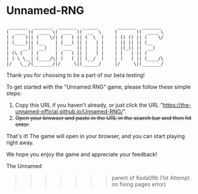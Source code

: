 # Unnamed-RNG


```text
 _______  _______  _______  ______       _______  _______ 
(  ____ )(  ____ \(  ___  )(  __  \     (       )(  ____ \
| (    )|| (    \/| (   ) || (  \  )    | () () || (    \/
| (____)|| (__    | (___) || |   ) |    | || || || (__    
|     __)|  __)   |  ___  || |   | |    | |(_)| ||  __)   
| (\ (   | (      | (   ) || |   ) |    | |   | || (      
| ) \ \__| (____/\| )   ( || (__/  )    | )   ( || (____/\
|/   \__/(_______/|/     \|(______/     |/     \|(_______/
```


Thank you for choosing to be a part of our beta testing!

To get started with the "Unnamed RNG" game, please follow these simple steps:

  1. Copy this URL if you haven't already, or just click the URL "https://the-unnamed-official.github.io/Unnamed-RNG/".
  2. ~~Open your browser and paste in the URL in the search bar and then hit enter.~~

That's it! The game will open in your browser, and you can start playing right away.

We hope you enjoy the game and appreciate your feedback!

The Unnamed
>>>>>>> parent of 6ada09b (1st Attempt on fixing pages error)

